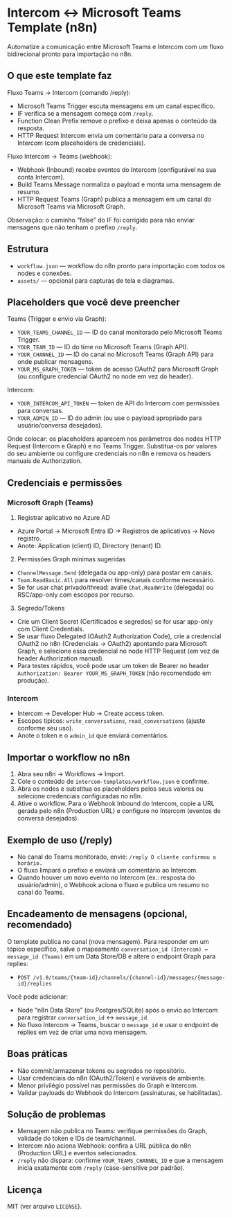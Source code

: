 # Intercom ↔ Microsoft Teams Template (n8n)

Automatize a comunicação entre Microsoft Teams e Intercom com um fluxo bidirecional pronto para importação no n8n.

## O que este template faz

Fluxo Teams → Intercom (comando /reply):
- Microsoft Teams Trigger escuta mensagens em um canal específico.
- IF verifica se a mensagem começa com `/reply`.
- Function Clean Prefix remove o prefixo e deixa apenas o conteúdo da resposta.
- HTTP Request Intercom envia um comentário para a conversa no Intercom (com placeholders de credenciais).

Fluxo Intercom → Teams (webhook):
- Webhook (Inbound) recebe eventos do Intercom (configurável na sua conta Intercom).
- Build Teams Message normaliza o payload e monta uma mensagem de resumo.
- HTTP Request Teams (Graph) publica a mensagem em um canal do Microsoft Teams via Microsoft Graph.

Observação: o caminho “false” do IF foi corrigido para não enviar mensagens que não tenham o prefixo `/reply`.

## Estrutura

- `workflow.json` — workflow do n8n pronto para importação com todos os nodes e conexões.
- `assets/` — opcional para capturas de tela e diagramas.

## Placeholders que você deve preencher

Teams (Trigger e envio via Graph):
- `YOUR_TEAMS_CHANNEL_ID` — ID do canal monitorado pelo Microsoft Teams Trigger.
- `YOUR_TEAM_ID` — ID do time no Microsoft Teams (Graph API).
- `YOUR_CHANNEL_ID` — ID do canal no Microsoft Teams (Graph API) para onde publicar mensagens.
- `YOUR_MS_GRAPH_TOKEN` — token de acesso OAuth2 para Microsoft Graph (ou configure credencial OAuth2 no node em vez do header).

Intercom:
- `YOUR_INTERCOM_API_TOKEN` — token de API do Intercom com permissões para conversas.
- `YOUR_ADMIN_ID` — ID do admin (ou use o payload apropriado para usuário/conversa desejados).

Onde colocar: os placeholders aparecem nos parâmetros dos nodes HTTP Request (Intercom e Graph) e no Teams Trigger. Substitua-os por valores do seu ambiente ou configure credenciais no n8n e remova os headers manuais de Authorization.

## Credenciais e permissões

### Microsoft Graph (Teams)
1) Registrar aplicativo no Azure AD
- Azure Portal → Microsoft Entra ID → Registros de aplicativos → Novo registro.
- Anote: Application (client) ID, Directory (tenant) ID.

2) Permissões Graph mínimas sugeridas
- `ChannelMessage.Send` (delegada ou app-only) para postar em canais.
- `Team.ReadBasic.All` para resolver times/canais conforme necessário.
- Se for usar chat privado/thread: avalie `Chat.ReadWrite` (delegada) ou RSC/app-only com escopos por recurso.

3) Segredo/Tokens
- Crie um Client Secret (Certificados e segredos) se for usar app-only com Client Credentials.
- Se usar fluxo Delegated (OAuth2 Authorization Code), crie a credencial OAuth2 no n8n (Credenciais → OAuth2) apontando para Microsoft Graph, e selecione essa credencial no node HTTP Request (em vez de header Authorization manual).
- Para testes rápidos, você pode usar um token de Bearer no header `Authorization: Bearer YOUR_MS_GRAPH_TOKEN` (não recomendado em produção).

### Intercom
- Intercom → Developer Hub → Create access token.
- Escopos típicos: `write_conversations`, `read_conversations` (ajuste conforme seu uso).
- Anote o token e o `admin_id` que enviará comentários.

## Importar o workflow no n8n
1. Abra seu n8n → Workflows → Import.
2. Cole o conteúdo de `intercom-templates/workflow.json` e confirme.
3. Abra os nodes e substitua os placeholders pelos seus valores ou selecione credenciais configuradas no n8n.
4. Ative o workflow. Para o Webhook Inbound do Intercom, copie a URL gerada pelo n8n (Production URL) e configure no Intercom (eventos de conversa desejados).

## Exemplo de uso (/reply)
- No canal do Teams monitorado, envie: `/reply O cliente confirmou o horário.`
- O fluxo limpará o prefixo e enviará um comentário ao Intercom.
- Quando houver um novo evento no Intercom (ex.: resposta do usuário/admin), o Webhook aciona o fluxo e publica um resumo no canal do Teams.

## Encadeamento de mensagens (opcional, recomendado)
O template publica no canal (nova mensagem). Para responder em um tópico específico, salve o mapeamento `conversation_id (Intercom) ↔ message_id (Teams)` em um Data Store/DB e altere o endpoint Graph para replies:
- `POST /v1.0/teams/{team-id}/channels/{channel-id}/messages/{message-id}/replies`

Você pode adicionar:
- Node “n8n Data Store” (ou Postgres/SQLite) após o envio ao Intercom para registrar `conversation_id` ↔ `message_id`.
- No fluxo Intercom → Teams, buscar o `message_id` e usar o endpoint de replies em vez de criar uma nova mensagem.

## Boas práticas
- Não commit/armazenar tokens ou segredos no repositório.
- Usar credenciais do n8n (OAuth2/Token) e variáveis de ambiente.
- Menor privilégio possível nas permissões do Graph e Intercom.
- Validar payloads do Webhook do Intercom (assinaturas, se habilitadas).

## Solução de problemas
- Mensagem não publica no Teams: verifique permissões do Graph, validade do token e IDs de team/channel.
- Intercom não aciona Webhook: confira a URL pública do n8n (Production URL) e eventos selecionados.
- `/reply` não dispara: confirme `YOUR_TEAMS_CHANNEL_ID` e que a mensagem inicia exatamente com `/reply` (case-sensitive por padrão).

## Licença
MIT (ver arquivo `LICENSE`).